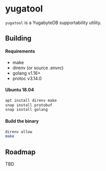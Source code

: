 # yugatool

`yugatool` is a YugabyteDB supportability utility.

## Building

#### Requirements

* make
* direnv (or source .envrc)
* golang v1.16+
* protoc v3.14.0

#### Ubuntu 18.04

```bash
apt install direnv make
snap install protobuf
snap install golang
```

#### Build the binary

```bash
direnv allow
make
```

## Roadmap

TBD
